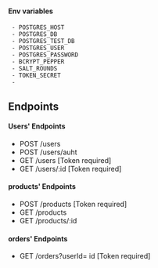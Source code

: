 #### Env variables
     - POSTGRES_HOST 
     - POSTGRES_DB
     - POSTGRES_TEST_DB 
     - POSTGRES_USER 
     - POSTGRES_PASSWORD 
     - BCRYPT_PEPPER 
     - SALT_ROUNDS 
     - TOKEN_SECRET 
     -



## Endpoints 

#### Users' Endpoints
- POST /users  
- POST /users/auht
- GET  /users      [Token required]
- GET  /users/:id  [Token required]

#### products' Endpoints
- POST /products     [Token required]
- GET  /products
- GET  /products/:id  

#### orders' Endpoints 
- GET  /orders?userId= id  [Token required]
























